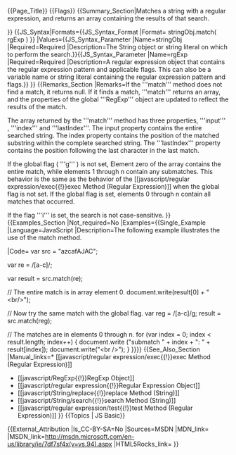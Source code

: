 {{Page_Title}}
{{Flags}}
{{Summary_Section|Matches a string with a regular expression, and returns an array containing the results of that search.

}}
{{JS_Syntax|Formats={{JS_Syntax_Format
|Format= stringObj.match( rgExp ) }}
|Values={{JS_Syntax_Parameter
|Name=stringObj
|Required=Required
|Description=The String object or string literal on which to perform the search.}}{{JS_Syntax_Parameter
|Name=rgExp
|Required=Required
|Description=A regular expression object that contains the regular expression pattern and applicable flags. This can also be a variable name or string literal containing the regular expression pattern and flags.}}
}}
{{Remarks_Section
|Remarks=If the '''match''' method does not find a match, it returns null. If it finds a match, '''match''' returns an array, and the properties of the global '''RegExp''' object are updated to reflect the results of the match.

The array returned by the '''match''' method has three properties, '''input''' , '''index''' and '''lastIndex'''. The input property contains the entire searched string. The index property contains the position of the matched substring within the complete searched string. The '''lastIndex''' property contains the position following the last character in the last match.

If the global flag ( '''g''' ) is not set, Element zero of the array contains the entire match, while elements 1 through n contain any submatches. This behavior is the same as the behavior of the [[javascript/regular expression/exec{{!}}exec Method (Regular Expression)]] when the global flag is not set. If the global flag is set, elements 0 through n contain all matches that occurred.

If the flag '''i''' is set, the search is not case-sensitive.
}}
{{Examples_Section
|Not_required=No
|Examples={{Single_Example
|Language=JavaScript
|Description=The following example illustrates the use of the match method.

|Code= var src = "azcafAJAC";
 
 var re = /[a-c]/;
 
 var result = src.match(re);
 
 // The entire match is in array element 0.
 document.write(result[0] + "&lt;br/&gt;");
 
 // Now try the same match with the global flag.
 var reg = /[a-c]/g;
 result = src.match(reg);
 
 
 // The matches are in elements 0 through n.
 for (var index = 0; index &lt; result.length; index++)
 {
     document.write ("submatch " + index + ": " +  result[index]);
     document.write("&lt;br /&gt;");
 }
}}}}
{{See_Also_Section
|Manual_links=* [[javascript/regular expression/exec{{!}}exec Method (Regular Expression)]]
* [[javascript/RegExp{{!}}RegExp Object]]
* [[javascript/regular expression{{!}}Regular Expression Object]]
* [[javascript/String/replace{{!}}replace Method (String)]]
* [[javascript/String/search{{!}}search Method (String)]]
* [[javascript/regular expression/test{{!}}test Method (Regular Expression)]]
}}
{{Topics | JS Basic}}

{{External_Attribution
|Is_CC-BY-SA=No
|Sources=MSDN
|MDN_link=
|MSDN_link=http://msdn.microsoft.com/en-us/library/ie/7df7sf4x(v=vs.94).aspx
|HTML5Rocks_link=
}}